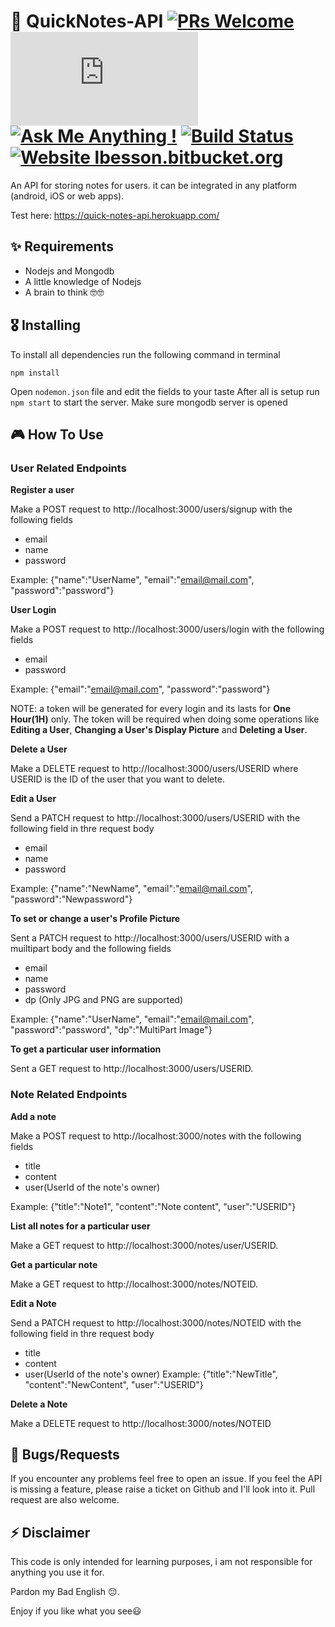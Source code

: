 # 🚀 QuickNotes-API [![PRs Welcome](https://img.shields.io/badge/PRs-welcome-brightgreen.svg?style=flat-square)](http://makeapullrequest.com) [![Only 32 Kb](https://badge-size.herokuapp.com/Naereen/StrapDown.js/master/strapdown.min.js)](https://github.com/JideGuru/QuickNotes-API/blob/master) [![Ask Me Anything !](https://img.shields.io/badge/Ask%20me-anything-1abc9c.svg)](https://GitHub.com/JideGuru) [![Build Status](https://travis-ci.org/lauragift21/travis-blog.svg?branch=master)](https://github.com/JideGuru/QuickNotes-API) [![Website lbesson.bitbucket.org](https://img.shields.io/website-up-down-green-red/http/lbesson.bitbucket.org.svg)](https://quick-notes-api.herokuapp.com/)

An API for storing notes for users. it can be integrated in any platform (android, iOS or web apps).

Test here: https://quick-notes-api.herokuapp.com/

## ✨ Requirements
* Nodejs and Mongodb
* A little knowledge of Nodejs
* A brain to think 🤓🤓


## 🎖 Installing
To install all dependencies run the following command in terminal
```
npm install
```

Open ```nodemon.json``` file and edit the fields to your taste
After all is setup run ```npm start``` to start the server. Make sure mongodb server is opened


## 🎮 How To Use

### User Related Endpoints
**Register a user**

Make a POST request to http://localhost:3000/users/signup with the following fields
* email
* name
* password

Example:
{"name":"UserName", "email":"email@mail.com", "password":"password"}

**User Login**

Make a POST request to http://localhost:3000/users/login with the following fields
* email
* password

Example:
{"email":"email@mail.com", "password":"password"}

NOTE: a token will be generated for every login and its lasts for **One Hour(1H)** only. The token will be required when doing some operations like **Editing a User**, **Changing a User's Display Picture** and **Deleting a User**.

**Delete a User**

Make a DELETE request to http://localhost:3000/users/USERID where USERID is the ID of the user that you want to delete.

**Edit a User**

Send a PATCH request to http://localhost:3000/users/USERID with the following field in thre request body
* email
* name
* password

Example:
{"name":"NewName", "email":"email@mail.com", "password":"Newpassword"}

**To set or change a user's Profile Picture**

Sent a PATCH request to http://localhost:3000/users/USERID with a muiltipart body and the following fields
* email
* name
* password
* dp (Only JPG and PNG are supported)

Example:
{"name":"UserName", "email":"email@mail.com", "password":"password", "dp":"MultiPart Image"}

**To get a particular user information**

Sent a GET request to http://localhost:3000/users/USERID.

### Note Related Endpoints
**Add a note**

Make a POST request to http://localhost:3000/notes with the following fields
* title
* content
* user(UserId of the note's owner)

Example:
{"title":"Note1", "content":"Note content", "user":"USERID"}


**List all notes for a particular user**

Make a GET request to http://localhost:3000/notes/user/USERID.



**Get a particular note**

Make a GET request to http://localhost:3000/notes/NOTEID.



**Edit a Note**

Send a PATCH request to http://localhost:3000/notes/NOTEID with the following field in thre request body
* title
* content
* user(UserId of the note's owner)
Example:
{"title":"NewTitle", "content":"NewContent", "user":"USERID"}

**Delete a Note**

Make a DELETE request to http://localhost:3000/notes/NOTEID 


## 🐛 Bugs/Requests
If you encounter any problems feel free to open an issue. If you feel the API is
missing a feature, please raise a ticket on Github and I'll look into it.
Pull request are also welcome.




## ⚡️ Disclaimer
This code is only intended for learning purposes, i am not responsible for anything you use it for.

Pardon my Bad English 😔.

Enjoy if you like what you see😃